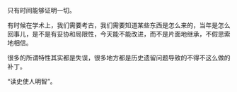 只有时间能够证明一切。

有时候在学术上，我们需要考古，我们需要知道某些东西是怎么来的，当年是怎么回事儿，是不是有妥协和局限性，今天能不能改进，而不是片面地继承，不假思索地相信。

很多的所谓特性其实都是失误，很多地方都是历史遗留问题导致的不得不这么做的补丁。

“读史使人明智”。